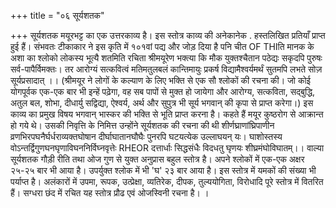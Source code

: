 +++
title = "०६ सूर्यशतक"

+++
सूर्यशतक मयूरभट्ट का एक उत्तरकाव्य है। इस स्तोत्र काव्य की अनेकानेक . हस्तलिखित प्रतियाँ प्राप्त हुई हैं। संभवतः टीकाकार ने इस कृति में १०१वां पद्य और जोड़ दिया है
पनि चीत
OF THIति मानक के अशा का श्लोको लोकस्य भूत्यै शतमिति रचिता श्रीमयूरेण भक्त्या कि मौक युक्तश्चैतान पठेद्यः सकृदपि पुरुषः सर्व-पापैर्विमक्तः। तर आरोग्यं सत्कवित्वं मतिमतुलबलं कान्तिमायुः प्रकर्ष
विद्यामैश्वर्यमर्थं सुतमपि लभते सोज़ सूर्यप्रसादात् ।। (श्रीमयूर ने लोगों के कल्याण के लिए भक्ति से एक सौ श्लोकों की रचना की। जो कोई योगपूर्वक एक-एक बार भी इन्हें पढ़ेगा, वह सब पापों से मुक्त हो जायेगा और आरोग्य, सत्कविता, सद्बुद्धि, अतुल बल, शोभा, दीधार्यु सद्विद्या, ऐश्वर्य, अर्थ और सुपुत्र भी सूर्य भगवान् की कृपा से प्राप्त करेगा।) इस काव्य का प्रमुख विषय भगवान् भास्कर की भक्ति से भूति प्राप्त करना है। कहते हैं मयूर कुष्ठरोग से आक्रान्त हो गये थे। उसकी निवृत्ति के निमित्त उन्होंने सूर्यशतक की रचना की थी
शीर्णघ्राणांघ्रिपाणीन व्रणभिरपघनैर्घर्धराव्यक्तघोषान दीर्घाघातानघौघैः पुनरपि घटयत्येक उल्लाघयन् यः।
घाशोस्तस्य वोऽन्तर्द्विगुणघनघृणाविघननिर्विघ्नवृत्तेः RHEOR
दत्तार्धाः सिद्धसंधैः विदधतु घृणयः शीघ्रमंघोविघातम्।। वाल्या सूर्यशतक गौड़ी रीति तथा ओज गुण से युक्त अनुप्रास बहुल स्तोत्र है। अपने श्लोकों में एक-एक अक्षर २५-२५ बार भी आया है। उपर्युक्त श्लोक में भी 'घ' २३ बार आया है। इस स्तोत्र में यमकों की संख्या भी पर्याप्त है। अलंकारों में उपमा, रूपक, उत्प्रेक्षा, व्यतिरेक, दीपक, तुल्ययोगिता, विरोधादि पूरे स्तोत्र में वितरित हैं। सग्धरा छंद में रचित यह स्तोत्र प्रौढ एवं ओजस्विनी रचना है।
।